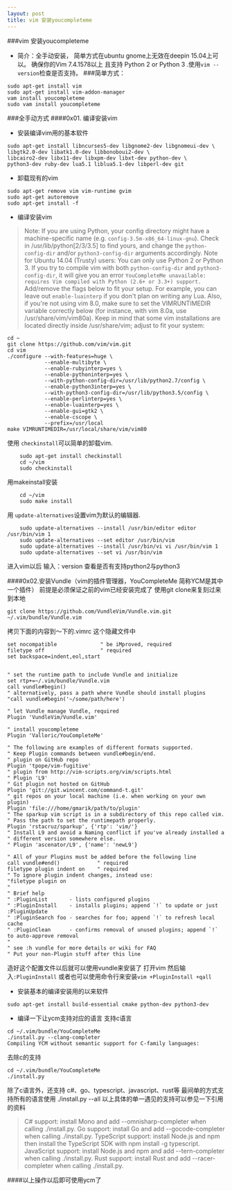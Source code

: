 ```yaml
---
layout: post
title: vim 安装youcompleteme
---
```

###vim 安装youcompleteme
- 简介：全手动安装，
简单方式在ubuntu gnome上无效在deepin 15.04上可以。
确保你的Vim 7.4.1578以上 且支持 Python 2 or Python 3 .使用`vim --version`检查是否支持。
###简单方式：
```
sudo apt-get install vim
sudo apt-get install vim-addon-manager 
vam install youcompleteme
sudo vam install youcompleteme
```

###全手动方式
####0x01. 编译安装vim
- 安装编译vim用的基本软件
```
sudo apt-get install libncurses5-dev libgnome2-dev libgnomeui-dev \
libgtk2.0-dev libatk1.0-dev libbonoboui2-dev \
libcairo2-dev libx11-dev libxpm-dev libxt-dev python-dev \
python3-dev ruby-dev lua5.1 liblua5.1-dev libperl-dev git
```
- 卸载现有的vim
```
sudo apt-get remove vim vim-runtime gvim
sudo apt-get autoremove
sudo apt-get install -f
```
- 编译安装vim

>Note: If you are using Python, your config directory might have a machine-specific name (e.g. `config-3.5m-x86_64-linux-gnu`). Check in /usr/lib/python[2/3/3.5] to find yours, and change the `python-config-dir` and/or `python3-config-dir` arguments accordingly.
Note for Ubuntu 14.04 (Trusty) users: You can only use Python 2 or Python 3. If you try to compile vim with both `python-config-dir` and `python3-config-dir`, it will give you an error `YouCompleteMe unavailable: requires Vim compiled with Python (2.6+ or 3.3+) support.`
Add/remove the flags below to fit your setup. For example, you can leave out `enable-luainterp` if you don't plan on writing any Lua.
Also, if you're not using vim 8.0, make sure to set the VIMRUNTIMEDIR variable correctly below (for instance, with vim 8.0a, use /usr/share/vim/vim80a). Keep in mind that some vim installations are located directly inside /usr/share/vim; adjust to fit your system:
```
cd ~
git clone https://github.com/vim/vim.git
cd vim
./configure --with-features=huge \
            --enable-multibyte \
            --enable-rubyinterp=yes \
            --enable-pythoninterp=yes \
            --with-python-config-dir=/usr/lib/python2.7/config \
            --enable-python3interp=yes \
            --with-python3-config-dir=/usr/lib/python3.5/config \
            --enable-perlinterp=yes \
            --enable-luainterp=yes \
            --enable-gui=gtk2 \
            --enable-cscope \
            --prefix=/usr/local
make VIMRUNTIMEDIR=/usr/local/share/vim/vim80
```
使用 `checkinstall`可以简单的卸载vim.

```
    sudo apt-get install checkinstall
    cd ~/vim
    sudo checkinstall
```

 用makeinstall安装
```
    cd ~/vim
    sudo make install
```

用 `update-alternatives`设置vim为默认的编辑器.

```
    sudo update-alternatives --install /usr/bin/editor editor /usr/bin/vim 1
    sudo update-alternatives --set editor /usr/bin/vim
    sudo update-alternatives --install /usr/bin/vi vi /usr/bin/vim 1
    sudo update-alternatives --set vi /usr/bin/vim
```
进入vim以后 输入：version 查看是否有支持python2与python3

####0x02.安装Vundle（vim的插件管理器，YouCompleteMe 简称YCM是其中一个插件）
前提是必须保证之前的vim已经安装完成了
使用git clone来复刻过来到本地

```
git clone https://github.com/VundleVim/Vundle.vim.git ~/.vim/bundle/Vundle.vim
```

拷贝下面的内容到～下的.vimrc 这个隐藏文件中

```
set nocompatible              " be iMproved, required
filetype off                  " required
set backspace=indent,eol,start


" set the runtime path to include Vundle and initialize
set rtp+=~/.vim/bundle/Vundle.vim
call vundle#begin()
" alternatively, pass a path where Vundle should install plugins
"call vundle#begin('~/some/path/here')

" let Vundle manage Vundle, required
Plugin 'VundleVim/Vundle.vim'

" install youcompleteme
Plugin 'Valloric/YouCompleteMe'

" The following are examples of different formats supported.
" Keep Plugin commands between vundle#begin/end.
" plugin on GitHub repo
Plugin 'tpope/vim-fugitive'
" plugin from http://vim-scripts.org/vim/scripts.html
" Plugin 'L9'
" Git plugin not hosted on GitHub
Plugin 'git://git.wincent.com/command-t.git'
" git repos on your local machine (i.e. when working on your own plugin)
Plugin 'file:///home/gmarik/path/to/plugin'
" The sparkup vim script is in a subdirectory of this repo called vim.
" Pass the path to set the runtimepath properly.
Plugin 'rstacruz/sparkup', {'rtp': 'vim/'}
" Install L9 and avoid a Naming conflict if you've already installed a
" different version somewhere else.
" Plugin 'ascenator/L9', {'name': 'newL9'}

" All of your Plugins must be added before the following line
call vundle#end()            " required
filetype plugin indent on    " required
" To ignore plugin indent changes, instead use:
"filetype plugin on
"
" Brief help
" :PluginList       - lists configured plugins
" :PluginInstall    - installs plugins; append `!` to update or just :PluginUpdate
" :PluginSearch foo - searches for foo; append `!` to refresh local cache
" :PluginClean      - confirms removal of unused plugins; append `!` to auto-approve removal
"
" see :h vundle for more details or wiki for FAQ
" Put your non-Plugin stuff after this line
```

造好这个配置文件以后就可以使用vundle来安装了
打开vim 然后输入`:PluginInstall` 或者也可以使用命令行来安装`vim +PluginInstall +qall`

- 安装基本的编译安装用的以来软件

```
sudo apt-get install build-essential cmake python-dev python3-dev 
```
- 编译一下让ycm支持对应的语言
支持c语言
```
cd ~/.vim/bundle/YouCompleteMe
./install.py --clang-completer
Compiling YCM without semantic support for C-family languages:
```
去除c的支持
```
cd ~/.vim/bundle/YouCompleteMe
./install.py
```
除了c语言外，还支持 c#、go、typescript、javascript、rust等 最间单的方式支持所有的语言使用 ./install.py --all 以上具体的单一遇见的支持可以参见一下引用的资料

>C# support: install Mono and add --omnisharp-completer when calling ./install.py.
>Go support: install Go and add --gocode-completer when calling ./install.py.
>TypeScript support: install Node.js and npm then install the TypeScript SDK with npm install -g typescript.
>JavaScript support: install Node.js and npm and add --tern-completer when calling ./install.py.
>Rust support: install Rust and add --racer-completer when calling ./install.py.


####以上操作以后即可使用ycm了
